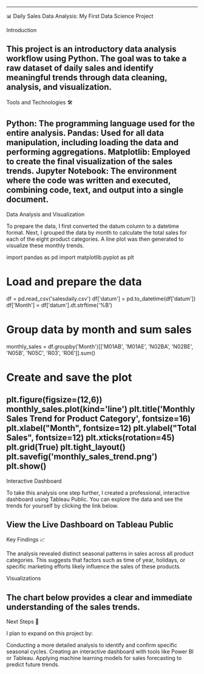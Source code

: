 --------------------------
📊 Daily Sales Data Analysis: My First Data Science Project

Introduction

This project is an introductory data analysis workflow using Python. The goal was to take a raw dataset of daily sales and identify meaningful trends through data cleaning, analysis, and visualization.
--------------------------
Tools and Technologies 🛠️

Python: The programming language used for the entire analysis.
Pandas: Used for all data manipulation, including loading the data and performing aggregations.
Matplotlib: Employed to create the final visualization of the sales trends.
Jupyter Notebook: The environment where the code was written and executed, combining code, text, and output into a single document.
--------------------------
Data Analysis and Visualization

To prepare the data, I first converted the datum column to a datetime format. Next, I grouped the data by month to calculate the total sales for each of the eight product categories. A line plot was then generated to visualize these monthly trends.

import pandas as pd
import matplotlib.pyplot as plt

# Load and prepare the data
df = pd.read_csv('salesdaily.csv')
df['datum'] = pd.to_datetime(df['datum'])
df['Month'] = df['datum'].dt.strftime('%B')

# Group data by month and sum sales
monthly_sales = df.groupby('Month')[['M01AB', 'M01AE', 'N02BA', 'N02BE', 'N05B', 'N05C', 'R03', 'R06']].sum()

# Create and save the plot
plt.figure(figsize=(12,6))
monthly_sales.plot(kind='line')
plt.title('Monthly Sales Trend for Product Category', fontsize=16)
plt.xlabel("Month", fontsize=12)
plt.ylabel("Total Sales", fontsize=12)
plt.xticks(rotation=45)
plt.grid(True)
plt.tight_layout()
plt.savefig('monthly_sales_trend.png')
plt.show()
---------------------------
Interactive Dashboard

To take this analysis one step further, I created a professional, interactive dashboard using Tableau Public. You can explore the data and see the trends for yourself by clicking the link below.

View the Live Dashboard on Tableau Public
---------------------------

Key Findings 📈

The analysis revealed distinct seasonal patterns in sales across all product categories. This suggests that factors such as time of year, holidays, or specific marketing efforts likely influence the sales of these products.

Visualizations

The chart below provides a clear and immediate understanding of the sales trends.
---------------------------
Next Steps 🚀

I plan to expand on this project by:

Conducting a more detailed analysis to identify and confirm specific seasonal cycles.
Creating an interactive dashboard with tools like Power BI or Tableau.
Applying machine learning models for sales forecasting to predict future trends.
